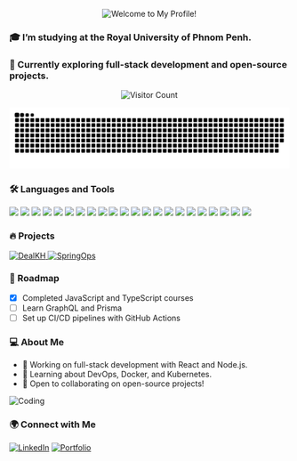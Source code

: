 <p align="center">
  <img src="https://path-to-your-animated-svg-header.com/animated-header.svg" alt="Welcome to My Profile!" />
</p>

### 🎓 I’m studying at the Royal University of Phnom Penh.
### 🚀 Currently exploring full-stack development and open-source projects.

<p align="center"> 
  <img src="https://komarev.com/ghpvc/?username=VathanakSol&color=blue" alt="Visitor Count" /> 
</p>

<a href="#"><img src="contributions.svg"></a>

### 🛠 Languages and Tools
<p align="left">
  <img src="https://img.shields.io/badge/C-A8B9CC?style=for-the-badge&logo=c&logoColor=white" />
  <img src="https://img.shields.io/badge/C++-00599C?style=for-the-badge&logo=c%2B%2B&logoColor=white" />
  <img src="https://img.shields.io/badge/Python-3776AB?style=for-the-badge&logo=python&logoColor=white" />
  <img src="https://img.shields.io/badge/Java-007396?style=for-the-badge&logo=java&logoColor=white" />
  <img src="https://img.shields.io/badge/C%23-239120?style=for-the-badge&logo=c-sharp&logoColor=white" />
  <img src="https://img.shields.io/badge/.NET-512BD4?style=for-the-badge&logo=dotnet&logoColor=white" />
  <img src="https://img.shields.io/badge/HTML5-E34F26?style=for-the-badge&logo=html5&logoColor=white" />
  <img src="https://img.shields.io/badge/CSS3-1572B6?style=for-the-badge&logo=css3&logoColor=white" />
  <img src="https://img.shields.io/badge/JavaScript-F7DF1E?style=for-the-badge&logo=javascript&logoColor=black" />
  <img src="https://img.shields.io/badge/jQuery-0769AD?style=for-the-badge&logo=jquery&logoColor=white" />
  <img src="https://img.shields.io/badge/Bootstrap-563D7C?style=for-the-badge&logo=bootstrap&logoColor=white" />
  <img src="https://img.shields.io/badge/Tailwind_CSS-38B2AC?style=for-the-badge&logo=tailwind-css&logoColor=white" />
  <img src="https://img.shields.io/badge/PHP-777BB4?style=for-the-badge&logo=php&logoColor=white" />
  <img src="https://img.shields.io/badge/Laravel-FF2D20?style=for-the-badge&logo=laravel&logoColor=white" />
  <img src="https://img.shields.io/badge/SQL_Server-CC2927?style=for-the-badge&logo=microsoft-sql-server&logoColor=white" />
  <img src="https://img.shields.io/badge/MySQL-4479A1?style=for-the-badge&logo=mysql&logoColor=white" />
  <img src="https://img.shields.io/badge/PostgreSQL-336791?style=for-the-badge&logo=postgresql&logoColor=white" />
  <img src="https://img.shields.io/badge/Git-F05032?style=for-the-badge&logo=git&logoColor=white" />
  <img src="https://img.shields.io/badge/Spring_Boot-6DB33F?style=for-the-badge&logo=spring-boot&logoColor=white" />
  <img src="https://img.shields.io/badge/Docker-2496ED?style=for-the-badge&logo=docker&logoColor=white" />
  <img src="https://img.shields.io/badge/Jenkins-D24939?style=for-the-badge&logo=jenkins&logoColor=white" />
  <img src="https://img.shields.io/badge/Kubernetes-326CE5?style=for-the-badge&logo=kubernetes&logoColor=white" />
</p>


### 🔥 Projects
<p align="left">
  <a href="https://dealkh.istad.co">
    <img src="https://img.shields.io/badge/-DealKH-000?style=for-the-badge&logo=github&logoColor=white" alt="DealKH" />
  </a>
  <a href="http://spring-ops2.psa-khmer.world">
    <img src="https://img.shields.io/badge/-SpringOps-000?style=for-the-badge&logo=github&logoColor=white" alt="SpringOps" />
  </a>
</p>

### 📅 Roadmap
- [x] Completed JavaScript and TypeScript courses
- [ ] Learn GraphQL and Prisma
- [ ] Set up CI/CD pipelines with GitHub Actions

### 💻 About Me
- 🔭 Working on full-stack development with React and Node.js.
- 🌱 Learning about DevOps, Docker, and Kubernetes.
- 👯 Open to collaborating on open-source projects!

![Coding](https://media.giphy.com/media/26tn33aiTi1jkl6H6/giphy.gif)

### 🌍 Connect with Me
[![LinkedIn](https://img.shields.io/badge/-LinkedIn-blue?style=for-the-badge&logo=linkedin)](https://www.linkedin.com/in/vathanaksol)
[![Portfolio](https://img.shields.io/badge/-Portfolio-black?style=for-the-badge&logo=web&logoColor=white)](https://naktech.pro)
